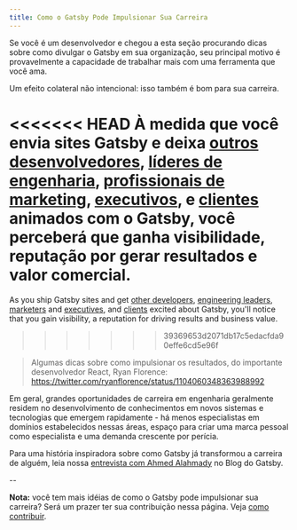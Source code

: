 ```yaml
---
title: Como o Gatsby Pode Impulsionar Sua Carreira
---
```


Se você é um desenvolvedor e chegou a esta seção procurando dicas sobre como divulgar o Gatsby em sua organização, seu principal motivo é provavelmente a capacidade de trabalhar mais com uma ferramenta que você ama.

Um efeito colateral não intencional: isso também é bom para sua carreira.

<<<<<<< HEAD
À medida que você envia sites Gatsby e deixa [outros desenvolvedores](/docs/winning-over-developers), [líderes de engenharia](/docs/winning-over-engineering-leaders), [profissionais de marketing](/docs/winning-over-marketers), [executivos](/docs/winning-over-executives), e [clientes](/docs/winning-over-clients) animados com o Gatsby, você perceberá que ganha visibilidade, reputação por gerar resultados e valor comercial.
=======
As you ship Gatsby sites and get [other developers](/docs/winning-over-developers), [engineering leaders](/docs/winning-over-engineering-leaders), [marketers](/docs/winning-over-marketers) and [executives](/docs/winning-over-executives), and [clients](/docs/winning-over-clients) excited about Gatsby, you'll notice that you gain visibility, a reputation for driving results and business value.
>>>>>>> 39369653d2071db17c5edacfda90effe6cd5e96f

> Algumas dicas sobre como impulsionar os resultados, do importante desenvolvedor React, Ryan Florence: https://twitter.com/ryanflorence/status/1104060348363988992

Em geral, grandes oportunidades de carreira em engenharia geralmente residem no desenvolvimento de conhecimentos em novos sistemas e tecnologias que emergem rapidamente - há menos especialistas em domínios estabelecidos nessas áreas, espaço para criar uma marca pessoal como especialista e uma demanda crescente por perícia.

Para uma história inspiradora sobre como Gatsby já transformou a carreira de alguém, leia nossa [entrevista com Ahmed Alahmady](/blog/2019-05-03-how-gatsby-helped-jump-start-my-engineering-career/) no Blog do Gatsby.

--

**Nota:** você tem mais idéias de como o Gatsby pode impulsionar sua carreira? Será um prazer ter sua contribuição nessa página. Veja [como contribuir](/contributing/docs-contributions/).
